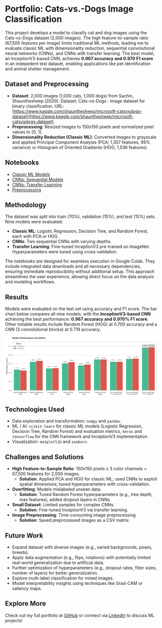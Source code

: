 # Portfolio: Cats-vs.-Dogs Image Classification
This project develops a model to classify cat and dog images using the Cats-vs-Dogs dataset (2,000 images). The high feature-to-sample ratio (67,500 features per image) limits traditional ML methods, leading me to evaluate classic ML with dimensionality reduction, sequential convolutional neural networks (CNNs), and CNNs with transfer learning. The best model, an InceptionV3-based CNN, achieves **0.967 accuracy and 0.970 F1 score** in an indepedent test dataset, enabling applications like pet identification and animal shelter management.

## Dataset and Preprocessing
- **Dataset**: 2,000 images (1,000 cats, 1,000 dogs) from Sachin, Shaunthesheep (2020). Dataset: Cats-vs-Dogs : image dataset for binary classification. URL: [https://www.kaggle.com/shaunthesheep/microsoft-catsvsdogs-dataset](https://www.kaggle.com/shaunthesheep/microsoft-catsvsdogs-dataset).
- **Preprocessing**: Resized images to 150x150 pixels and normalized pixel values to [0, 1].
- **Dimensionality Reduction (Classic ML)**: Converted images to grayscale and applied Principal Component Analysis (PCA; 1,357 features, 99% variance) or Histogram of Oriented Gradients (HOG; 1,536 features).

## Notebooks
- [Classic ML Models](https://github.com/alexARC26/portfolio-classification-neural-networks/blob/main/notebooks/1_Classic_ML_Models.ipynb)
- [CNNs: Sequential Models](https://github.com/alexARC26/portfolio-classification-neural-networks/blob/main/notebooks/2_CNN_Sequential.ipynb)
- [CNNs: Transfer Learning](https://github.com/alexARC26/portfolio-classification-neural-networks/blob/main/notebooks/3_CNN_TransferLearning.ipynb)
- [Preprocessing](https://github.com/alexARC26/portfolio-classification-neural-networks/blob/main/utils/Preprocessing.ipynb)

## Methodology
The dataset was split into train (70%), validation (15%), and test (15%) sets. Nine models were evaluated:
- **Classic ML**: Logistic Regression, Decision Tree, and Random Forest, each with PCA or HOG.
- **CNNs**: Two sequential CNNs with varying depths.
- **Transfer Learning**: Fine-tuned InceptionV3 pre-trained on ImageNet.
Hyperparameters were tuned using cross-validation.

The notebooks are designed for seamless execution in Google Colab. They include integrated data downloads and all necessary dependencies, ensuring immediate reproducibility without additional setup. This approach streamlines the user experience, allowing direct focus on the data analysis and modeling workflows.

## Results
Models were evaluated on the test set using accuracy and F1 score. The bar chart below compares all nine models, with the **InceptionV3-based CNN** achieving the best performance: **0.967 accuracy and 0.970% F1 score**. Other notable results include Random Forest (HOG) at 0.700 accuracy and a CNN (3 convolutional blocks) at 0.719 accuracy.

![Model Performance by Metric](https://raw.githubusercontent.com/alexARC26/portfolio-classification-neural-networks/main/images/Results_Summary.png)

## Technologies Used
- Data exploration and transformation: `numpy` and `pandas`.
- ML / AI: `scikit-learn` for classic ML models (Logistic Regression, Decision Tree, Random Forest) and evaluation metrics, `keras` and `tensorflow` for the CNN framework and InceptionV3 implementation.
- Visualization: `matplotlib` and `seaborn`.

## Challenges and Solutions
- **High Feature-to-Sample Ratio**: 150x150 pixels x 3 color channels = 67,500 features for 2,000 images.
  - **Solution**: Applied PCA and HOG for classic ML; used CNNs to exploit spatial dimensions; tuned hyperparameters with cross-validation.
- **Overfitting**: Models mislabeled unseen data.
  - **Solution**: Tuned Random Forest hyperparameters (e.g., tree depth, max features); added dropout layers in CNNs.
- **Small Dataset**: Limited samples for complex CNNs.
  - **Solution**: Fine-tuned InceptionV3 via transfer learning.
- **Image Preprocessing**: Time-consuming image preprocessing.
  - **Solution**: Saved preprocessed images as a CSV matrix.

## Future Work
- Expand dataset with diverse images (e.g., varied backgrounds, poses, breeds).
- Apply data augmentation (e.g., flips, rotations) with potentially limited real-world generalization due to artificial data.
- Further optimization of hyperparameters (e.g., dropout rates, filter sizes, number of layers) for better generalization.
- Explore multi-label classification for mixed images.
- Model interpretability insights using techniques like Grad-CAM or saliency maps.

## Explore More
Check out my full portfolio at [GitHub](https://github.com/alexARC26) or connect via [LinkedIn](https://www.linkedin.com/in/alejandro-rodr%C3%ADguez-collado-a3456b17a) to discuss ML projects!